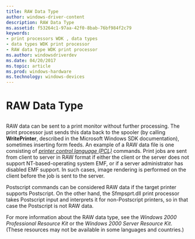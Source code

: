 ```yaml
---
title: RAW Data Type
author: windows-driver-content
description: RAW Data Type
ms.assetid: f53264c1-97aa-42f0-8bab-76bf984f2c79
keywords:
- print processors WDK , data types
- data types WDK print processor
- RAW data type WDK print processor
ms.author: windowsdriverdev
ms.date: 04/20/2017
ms.topic: article
ms.prod: windows-hardware
ms.technology: windows-devices
---
```


# RAW Data Type


## <a href="" id="ddk-raw-data-type-gg"></a>


RAW data can be sent to a print monitor without further processing. The print processor just sends this data back to the spooler (by calling **WritePrinter**, described in the Microsoft Windows SDK documentation), sometimes inserting form feeds. An example of a RAW data file is one consisting of [*printer control language (PCL)*](https://msdn.microsoft.com/library/windows/hardware/ff556325#wdkgloss-printer-control-language--pcl-) commands. Print jobs are sent from client to server in RAW format if either the client or the server does not support NT-based-operating system EMF, or if a server administrator has disabled EMF support. In such cases, image rendering is performed on the client before the job is sent to the server.

Postscript commands can be considered RAW data if the target printer supports Postscript. On the other hand, the Sfmpsprt.dll print processor takes Postscript input and interprets it for non-Postscript printers, so in that case the Postscript is not RAW data.

For more information about the RAW data type, see the *Windows 2000 Professional Resource Kit* or the *Windows 2000 Server Resource Kit*. (These resources may not be available in some languages and countries.)

 

 




